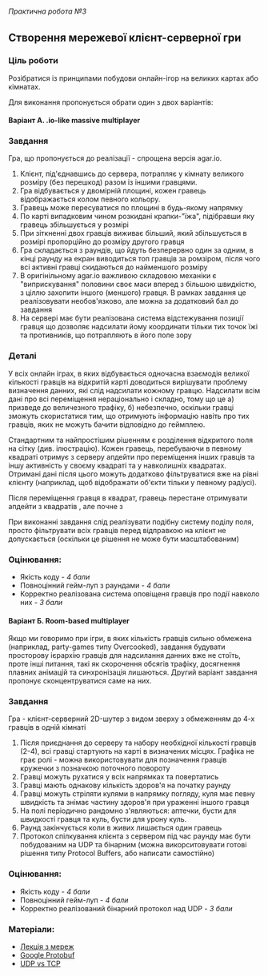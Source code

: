 ###### Практична робота №3
## Створення мережевої клієнт-серверної гри

### Ціль роботи
Розібратися із принципами побудови онлайн-ігор на великих картах або кімнатах.

Для виконання пропонується обрати один з двох варіантів:

#### Варіант А. .io-like massive multiplayer

### Завдання
Гра, що пропонується до реалізації - спрощена версія agar.io. 
1. Клієнт, під'єднавшись до сервера, потрапляє у кімнату великого розміру (без перешкод) разом із іншими гравцями. 
2. Гра відбувається у двомірній площині, кожен гравець відображається колом певного кольору. 
3. Гравець може пересуватися по площині в будь-якому напрямку
4. По карті випадковим чином розкидані крапки-"їжа", підібравши яку гравець збільшується у розмірі
5. При зіткненні двох гравців виживає більший, який збільшується в розмірі пропорційно до розміру другого гравця
6. Гра складається з раундів, що йдуть безперервно один за одним, в кінці раунду на екран виводиться топ гравців за ромзіром, після чого всі активні гравці скидаються до найменшого розміру
7. В оригінільному agar.io важливою складовою механіки є "виприскування" половини своє маси вперед з більшою швидкістю, з ціллю захопити іншого (меншого) гравця. В рамках завдання це реалізовувати необов'язково, але можна за додатковий бал до завдання
8. На сервері має бути реалізована система відстежування позиції гравця що дозволяє надсилати йому координати тільки тих точок їжі та противників, що потрапляють в його поле зору

### Деталі
У всіх онлайн іграх, в яких відбувається одночасна взаємодія великої кількості гравців на відкритій карті доводиться вирішувати проблему визначення данних, які слід надсилати кожному гравцю. Надсилати всім дані про всі переміщення нераціонально і складно, тому що це а) призведе до величезного трафіку, б) небезпечно, оскільки гравці зможуть скористатися тим, що отримують інформацію навіть про тих гравців, яких не можуть бачити відповідно до геймплею. 

Стандартним та найпростішим рішенням є розділення відкритого поля на сітку (див. ілюстрацію). Кожен гравець, перебуваючи в певному квадраті отримує з серверу апдейти про переміщення інших гравців та іншу активність у своєму квадраті та у навколишніх квадратах. Отримані дані після цього можуть додатково фільтруватися вже на рівні клієнту (наприклад, щоб відображати об'єкти тільки у певному радіусі). 


Після переміщення гравця в квадрат, гравець перестане отримувати апдейти з квадратів , але почне з

При виконанні завдання слід реалізувати подібну систему поділу поля, просто фільтрувати всіх гравців перед відправкою на клієнт не допускається (оскільки це рішення не може бути масштабованим)

### Оцінювання:
- Якість коду - *4 бали*
- Повноцінний гейм-луп з раундами - *4 бали*
- Корректно реалізована система оповіщеня гравців про події навколо них - *3 бали*


#### Варіант Б. Room-based multiplayer

Якщо ми говоримо при ігри, в яких кількість гравців сильно обмежена (наприклад, party-games типу Overcooked), завдання будувати просторову ієрархію гравців для надсилання данних вже не стоїть, проте інші питання, такі як скорочення обсягів трафіку, досягнення плавних анімацій та синхронізація лишаються. Другий варіант завдання пропонує сконцентруватися саме на них.

### Завдання
Гра - клієнт-серверний 2D-шутер з видом зверху з обмеженням до 4-х гравців в одній кімнаті
1. Після приєднання до серверу та набору необхідної кількості гравців (2-4), всі гравці стартують на карті в визначених місцях. Графіка не грає ролі - можна використовувати для позначення гравців кружечки з позначкою поточного повороту
2. Гравці можуть рухатися у всіх напрямках та повертатись
3. Гравці мають однакову кількість здоров'я на початку раунду
4. Гравці можуть стріляти кулями в напрямку погляду, куля має певну швидкість та знімає частину здоров'я при ураженні іншого гравця
5. На полі періодично рандомно з'являються: аптечки, бусти для швидкості гравця та куль, бусти для урону куль.
6. Раунд закінчується коли в живих лишається один гравець
7. Протокол спілкування клієнта з сервером під час раунду має бути побудованим на UDP та бінарним (можна викорситовувати готові рішення типу Protocol Buffers, або написати самостійно)


### Оцінювання:
- Якість коду - *4 бали*
- Повноцінний гейм-луп - *4 бали*
- Корректно реалізований бінарний протокол над UDP - *3 бали*

### Матеріали:
- [Лекція з мереж](https://www.youtube.com/watch?v=zwJeefDgOEA&list=PLkgXLMuasx7C7yMUsaq366htPg9rpM2lw&index=9)
- [Google Protobuf](https://developers.google.com/protocol-buffers)
- [UDP vs TCP](https://gafferongames.com/post/udp_vs_tcp/)

